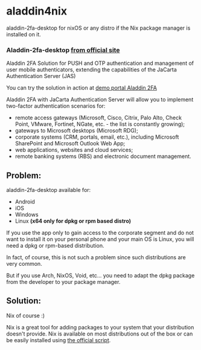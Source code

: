 # aladdin4nix

aladdin-2fa-desktop for nixOS or any distro if the Nix package manager is installed on it.

### Aladdin-2fa-desktop [from official site](https://www.aladdin-rd.ru/catalog/aladdin-2fa/)
Aladdin 2FA
Solution for PUSH and OTP authentication and management of user mobile authenticators,
extending the capabilities of the JaCarta Authentication Server (JAS)

You can try the solution in action at [demo portal Aladdin 2FA](https://a2fa-mt.a-rd.ru/)

Aladdin 2FA with JaCarta Authentication Server will allow you to implement two-factor authentication scenarios for:

- remote access gateways (Microsoft, Cisco, Citrix, Palo Alto, Check Point, VMware, Fortinet, NGate, etc. - the list is constantly growing);
- gateways to Microsoft desktops (Microsoft RDG);
- corporate systems (CRM, portals, email, etc.), including Microsoft SharePoint and Microsoft Outlook Web App;
- web applications, websites and cloud services;
- remote banking systems (RBS) and electronic document management.

## Problem:
aladdin-2fa-desktop available for:
- Android
- iOS
- Windows
- Linux **(x64 only for dpkg or rpm based distro)**

If you use the app only to gain access to the corporate segment and
do not want to install it on your personal phone and your main OS is Linux,
you will need a dpkg or rpm-based distribution.

In fact, of course, this is not such a problem since such distributions are very common.

But if you use Arch, NixOS, Void, etc... you need to adapt the dpkg package
from the developer to your package manager.

## Solution:

Nix of course :)

Nix is ​​a great tool for adding packages to your system that your distribution doesn't provide.
Nix is ​​available on most distributions out of the box
or can be easily installed using [the official script](https://nixos.org/download/#download-nix).

